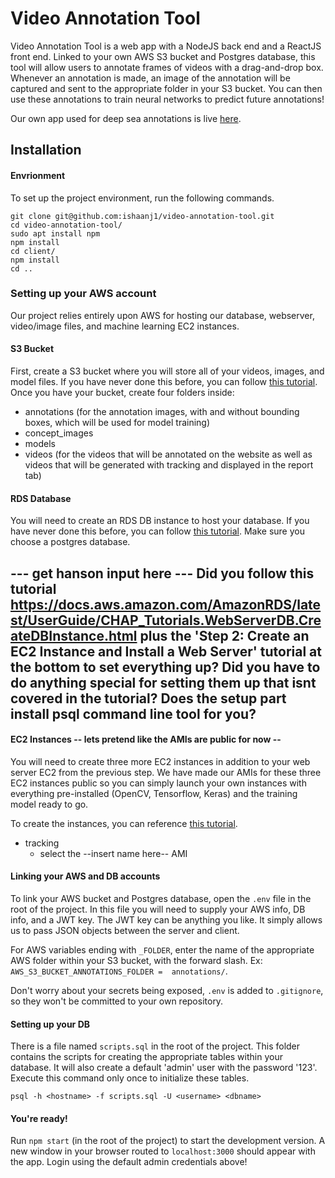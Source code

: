 # Video Annotation Tool

Video Annotation Tool is a web app with a NodeJS back end and a ReactJS front end. Linked to your own AWS S3 bucket and Postgres database, this tool will allow users to annotate frames of videos with a drag-and-drop box. Whenever an annotation is made, an image of the annotation will be captured and sent to the appropriate folder in your S3 bucket. You can then use these annotations to train neural networks to predict future annotations!

Our own app used for deep sea annotations is live [here](https://www.deepseaannotations.com/).

## Installation
#### Envrionment
To set up the project environment, run the following commands.
```
git clone git@github.com:ishaanj1/video-annotation-tool.git
cd video-annotation-tool/
sudo apt install npm
npm install
cd client/
npm install
cd ..
```
### Setting up your AWS account
Our project relies entirely upon AWS for hosting our database, webserver, video/image files, and machine learning EC2 instances.

#### S3 Bucket
First, create a S3 bucket where you will store all of your videos, images, and model files. If you have never done this before, you can follow [this tutorial](https://docs.aws.amazon.com/quickstarts/latest/s3backup/step-1-create-bucket.html). Once you have your bucket, create four folders inside:
- annotations (for the annotation images, with and without bounding boxes, which will be used for model training)
- concept_images 
- models 
- videos (for the videos that will be annotated on the website as well as videos that will be generated with tracking and displayed in the report tab)

#### RDS Database
You will need to create an RDS DB instance to host your database. If you have never done this before, you can follow [this tutorial](https://docs.aws.amazon.com/AmazonRDS/latest/UserGuide/CHAP_Tutorials.WebServerDB.CreateDBInstance.html). Make sure you choose a postgres database.

--- get hanson input here ---
Did you follow this tutorial https://docs.aws.amazon.com/AmazonRDS/latest/UserGuide/CHAP_Tutorials.WebServerDB.CreateDBInstance.html
plus the 'Step 2: Create an EC2 Instance and Install a Web Server' tutorial at the bottom to set everything up?
Did you have to do anything special for setting them up that isnt covered in the tutorial?
Does the setup part install psql command line tool for you?
-----------------------------

#### EC2 Instances -- lets pretend like the AMIs are public for now --
You will need to create three more EC2 instances in addition to your web server EC2 from the previous step. We have made our AMIs for these three EC2 instances public so you can simply launch your own instances with everything pre-installed (OpenCV, Tensorflow, Keras) and the training model ready to go.

To create the instances, you can reference [this tutorial](https://docs.aws.amazon.com/efs/latest/ug/gs-step-one-create-ec2-resources.html). 
- tracking
   * select the --insert name here-- AMI 



#### Linking your AWS and DB accounts
To link your AWS bucket and Postgres database, open the `.env` file in the root of the project. In this file you will need to supply your AWS info, DB info, and a JWT key. The JWT key can be anything you like. It simply allows us to pass JSON objects between the server and client.

For AWS variables ending with ` _FOLDER `, enter the name of the appropriate AWS folder within your S3 bucket, with the forward slash. Ex: ` AWS_S3_BUCKET_ANNOTATIONS_FOLDER = 
annotations/`.

Don't worry about your secrets being exposed, ```.env``` is added to ```.gitignore```, so they won't be committed to your own repository.

#### Setting up your DB
There is a file named `scripts.sql` in the root of the project. This folder contains the scripts for creating the appropriate tables within your database. It will also create a default 'admin' user with the password '123'. Execute this command only once to initialize these tables.

```psql -h <hostname> -f scripts.sql -U <username> <dbname>```

#### You're ready!
Run ``` npm start ``` (in the root of the project) to start the development version. A new window in your browser routed to ```localhost:3000``` should appear with the app. Login using the default admin credentials above!


